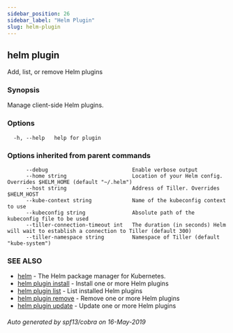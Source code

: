 ```yaml
---
sidebar_position: 26
sidebar_label: "Helm Plugin"
slug: helm-plugin
---
```


## helm plugin

Add, list, or remove Helm plugins

### Synopsis


Manage client-side Helm plugins.


### Options

```
  -h, --help   help for plugin
```

### Options inherited from parent commands

```
      --debug                           Enable verbose output
      --home string                     Location of your Helm config. Overrides $HELM_HOME (default "~/.helm")
      --host string                     Address of Tiller. Overrides $HELM_HOST
      --kube-context string             Name of the kubeconfig context to use
      --kubeconfig string               Absolute path of the kubeconfig file to be used
      --tiller-connection-timeout int   The duration (in seconds) Helm will wait to establish a connection to Tiller (default 300)
      --tiller-namespace string         Namespace of Tiller (default "kube-system")
```

### SEE ALSO

* [helm](./helm.md)	 - The Helm package manager for Kubernetes.
* [helm plugin install](./helm_plugin_install.md)	 - Install one or more Helm plugins
* [helm plugin list](./helm_plugin_list.md)	 - List installed Helm plugins
* [helm plugin remove](./helm_plugin_remove.md)	 - Remove one or more Helm plugins
* [helm plugin update](./helm_plugin_update.md)	 - Update one or more Helm plugins

###### Auto generated by spf13/cobra on 16-May-2019
